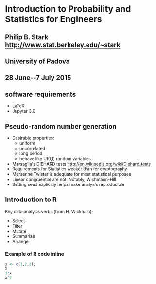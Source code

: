 # Introduction to Probability and Statistics for Engineers
## Philip B. Stark http://www.stat.berkeley.edu/~stark

## University of Padova
## 28 June--7 July 2015

## software requirements
+ LaTeX
+ Jupyter 3.0

## Pseudo-random number generation

+ Desirable properties:
    + uniform
    + uncorrelated
    + long period
    + behave like U(0,1) random variables
+ Marsaglia's DIEHARD tests http://en.wikipedia.org/wiki/Diehard_tests
+ Requirements for Statistics weaker than for cryptography
+ Mersenne Twister is adequate for most statistical purposes
+ Linear congruential are not. Notably, Wichmann-Hill
+ Setting seed explicitly helps make analysis reproducible

## Introduction to R

Key data analysis verbs (from H. Wickham):

* Select
* Filter
* Mutate
* Summarize
* Arrange

### Example of R code inline

```r
x <- c(1,2,3);
x
3*x
x^2
```



